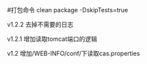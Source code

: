 #打包命令
clean package -DskipTests=true

v1.2.2
去掉不需要的日志

v1.2.1
增加读取tomcat端口的逻辑

v1.2
增加/WEB-INFO/conf/下读取cas.properties



